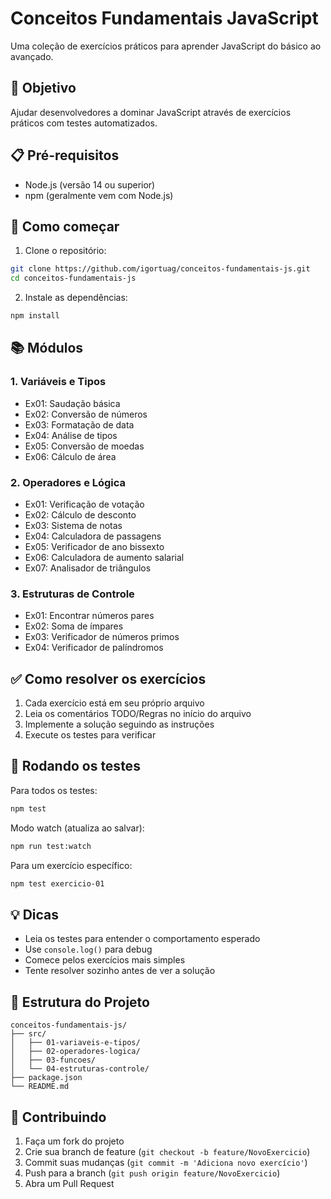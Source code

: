 # Conceitos Fundamentais JavaScript

Uma coleção de exercícios práticos para aprender JavaScript do básico ao avançado.

## 🎯 Objetivo

Ajudar desenvolvedores a dominar JavaScript através de exercícios práticos com testes automatizados.

## 📋 Pré-requisitos

- Node.js (versão 14 ou superior)
- npm (geralmente vem com Node.js)

## 🚀 Como começar

1. Clone o repositório:
```bash
git clone https://github.com/igortuag/conceitos-fundamentais-js.git
cd conceitos-fundamentais-js
```

2. Instale as dependências:
```bash
npm install
```

## 📚 Módulos

### 1. Variáveis e Tipos
- Ex01: Saudação básica
- Ex02: Conversão de números
- Ex03: Formatação de data
- Ex04: Análise de tipos
- Ex05: Conversão de moedas
- Ex06: Cálculo de área

### 2. Operadores e Lógica
- Ex01: Verificação de votação
- Ex02: Cálculo de desconto
- Ex03: Sistema de notas
- Ex04: Calculadora de passagens
- Ex05: Verificador de ano bissexto
- Ex06: Calculadora de aumento salarial
- Ex07: Analisador de triângulos

### 3. Estruturas de Controle
- Ex01: Encontrar números pares
- Ex02: Soma de ímpares
- Ex03: Verificador de números primos
- Ex04: Verificador de palíndromos

## ✅ Como resolver os exercícios

1. Cada exercício está em seu próprio arquivo
2. Leia os comentários TODO/Regras no início do arquivo
3. Implemente a solução seguindo as instruções
4. Execute os testes para verificar

## 🧪 Rodando os testes

Para todos os testes:
```bash
npm test
```

Modo watch (atualiza ao salvar):
```bash
npm run test:watch
```

Para um exercício específico:
```bash
npm test exercicio-01
```

## 💡 Dicas

- Leia os testes para entender o comportamento esperado
- Use `console.log()` para debug
- Comece pelos exercícios mais simples
- Tente resolver sozinho antes de ver a solução

## 📝 Estrutura do Projeto
```
conceitos-fundamentais-js/
├── src/
│   ├── 01-variaveis-e-tipos/
│   ├── 02-operadores-logica/
│   ├── 03-funcoes/
│   └── 04-estruturas-controle/
├── package.json
└── README.md
```

## 🤝 Contribuindo

1. Faça um fork do projeto
2. Crie sua branch de feature (`git checkout -b feature/NovoExercicio`)
3. Commit suas mudanças (`git commit -m 'Adiciona novo exercício'`)
4. Push para a branch (`git push origin feature/NovoExercicio`)
5. Abra um Pull Request
